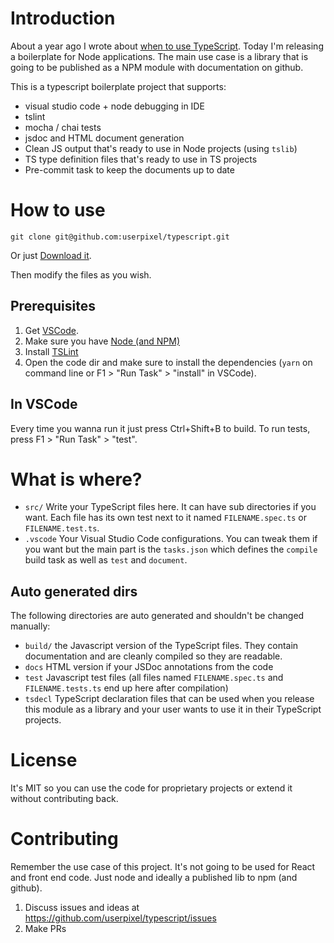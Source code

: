 # Introduction

About a year ago I wrote about [when to use TypeScript](https://medium.freecodecamp.com/when-should-i-use-typescript-311cb5fe801b).
Today I'm releasing a boilerplate for Node applications. The main use case is a library that is going to be published as a NPM module
with documentation on github.

This is a typescript boilerplate project that supports:

* visual studio code + node debugging in IDE
* tslint
* mocha / chai tests
* jsdoc and HTML document generation
* Clean JS output that's ready to use in Node projects (using `tslib`)
* TS type definition files that's ready to use in TS projects
* Pre-commit task to keep the documents up to date

# How to use

```
git clone git@github.com:userpixel/typescript.git
```

Or just [Download it](https://github.com/userpixel/typescript/archive/master.zip).

Then modify the files as you wish.

## Prerequisites

1. Get [VSCode](https://code.visualstudio.com/).
2. Make sure you have [Node (and NPM)](https://nodejs.org/en/)
2. Install [TSLint](https://marketplace.visualstudio.com/items?itemName=eg2.tslint) 
2. Open the code dir and make sure to install the dependencies (`yarn` on command line or F1 > "Run Task" > "install" in VSCode).

## In VSCode

Every time you wanna run it just press Ctrl+Shift+B to build.
To run tests, press F1 > "Run Task" > "test".

# What is where?

* `src/` Write your TypeScript files here. It can have sub directories if you want.
Each file has its own test next to it named `FILENAME.spec.ts` or `FILENAME.test.ts`.
* `.vscode` Your Visual Studio Code configurations. You can tweak them if you want but the main part is the `tasks.json` which defines the `compile` build task as well as `test` and `document`.

## Auto generated dirs

The following directories are auto generated and shouldn't be changed manually:

* `build/` the Javascript version of the TypeScript files. They contain documentation and are cleanly compiled so they are readable.
* `docs` HTML version if your JSDoc annotations from the code
* `test` Javascript test files (all files named `FILENAME.spec.ts` and `FILENAME.tests.ts` end up here after compilation)
* `tsdecl` TypeScript declaration files that can be used when you release this module as a library and your user wants to use it in their TypeScript projects.

# License

It's MIT so you can use the code for proprietary projects or extend it without contributing back.

# Contributing

Remember the use case of this project. It's not going to be used for React and front end code. Just node and ideally a published lib to npm (and github).

1. Discuss issues and ideas at https://github.com/userpixel/typescript/issues
2. Make PRs
